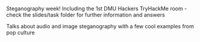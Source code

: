 Steganography week!
Including the 1st DMU Hackers TryHackMe room - check the slides/task folder for further information and answers

Talks about audio and image steganography with a few cool examples from pop culture
